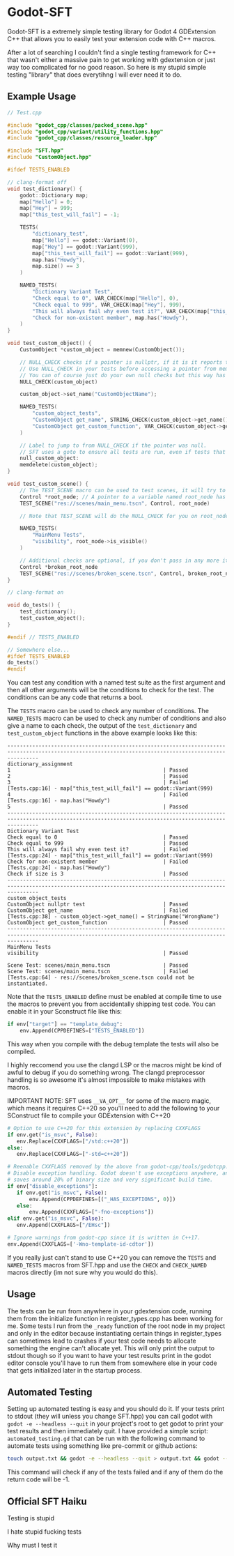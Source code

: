 # Godot-SFT

Godot-SFT is a extremely simple testing library for Godot 4 GDExtension C++ that allows you to easily test your extension code with C++ macros.

After a lot of searching I couldn't find a single testing framework for C++ that wasn't either a massive pain to get working with gdextension or just way too complicated for no good reason. So here is my stupid simple testing "library" that does everytihng I will ever need it to do.

## Example Usage

```C++
// Test.cpp

#include "godot_cpp/classes/packed_scene.hpp"
#include "godot_cpp/variant/utility_functions.hpp"
#include "godot_cpp/classes/resource_loader.hpp"

#include "SFT.hpp"
#include "CustomObject.hpp"

#ifdef TESTS_ENABLED

// clang-format off
void test_dictionary() {
    godot::Dictionary map;
    map["Hello"] = 0;
    map["Hey"] = 999;
    map["this_test_will_fail"] = -1;

    TESTS(
        "dictionary_test",
        map["Hello"] == godot::Variant(0),
        map["Hey"] == godot::Variant(999),
        map["this_test_will_fail"] == godot::Variant(999),
        map.has("Howdy"),
        map.size() == 3
    )

    NAMED_TESTS(
        "Dictionary Variant Test",
        "Check equal to 0", VAR_CHECK(map["Hello"], 0),
        "Check equal to 999", VAR_CHECK(map["Hey"], 999),
        "This will always fail why even test it?", VAR_CHECK(map["this_test_will_fail"], 999),
        "Check for non-existent member", map.has("Howdy"),
    )
}

void test_custom_object() {
    CustomObject *custom_object = memnew(CustomObject());

    // NULL_CHECK checks if a pointer is nullptr, if it is it reports the failure and returns from this function so later access to the pointer won't crash the program.
    // Use NULL_CHECK in your tests before accessing a pointer from memnew to ensure the rest of the your tests that are outside this function actually get executed and they don't crash if they fail.
    // You can of course just do your own null checks but this way has the cleanest interface imo.
    NULL_CHECK(custom_object)

    custom_object->set_name("CustomObjectName");

    NAMED_TESTS(
        "custom_object_tests",
        "CustomObject get_name", STRING_CHECK(custom_object->get_name(), "WrongName"),
        "CustomObject get_custom_function", VAR_CHECK(custom_object->get_custom_function(), "CustomFunctionReturn")
    )

    // Label to jump to from NULL_CHECK if the pointer was null.
    // SFT uses a goto to ensure all tests are run, even if tests that rely on valid pointers can't be run because the pointer is null, see SFT.hpp for more info on this.
    null_custom_object:
    memdelete(custom_object);
}

void test_custom_scene() {
    // The TEST_SCENE macro can be used to test scenes, it will try to load the scene, let you know if it fails, and will "return" the root node of the scene to allow you to perform more tests on it.
    Control *root_node; // A pointer to a variable named root_node has to be declared before TEST_SCENE and passed into it. This is kinda stupid but the only alternative (I could think of) is passing in a custom function, which seemed more stupid than this somehow.
    TEST_SCENE("res://scenes/main_menu.tscn", Control, root_node)

    // Note that TEST_SCENE will do the NULL_CHECK for you on root_node...so you can be 100% sure it will exist after TEST_SCENE is run otherwise the code will have returned.

    NAMED_TESTS(
        "MainMenu Tests",
        "visibility", root_node->is_visible()
    )

    // Additional checks are optional, if you don't pass in any more it will still test if the scene is possible to instantiate.
    Control *broken_root_node
    TEST_SCENE("res://scenes/broken_scene.tscn", Control, broken_root_node)
}

// clang-format on

void do_tests() {
    test_dictionary();
    test_custom_object();
}

#endif // TESTS_ENABLED

// Somewhere else...
#ifdef TESTS_ENABLED
do_tests()
#endif
```
You can test any condition with a named test suite as the first argument and then all other arguments will be the conditions to check for the test. The conditions can be any code that returns a bool.

The `TESTS` macro can be used to check any number of conditions.
The `NAMED_TESTS` macro can be used to check any number of conditions and also give a name to each check, the output of the `test_dictionary` and `test_custom_object` functions in the above example looks like this:

```
------------------------------------------------------------------------------------------------------------------------------------------------------
dictionary_assignment
1                                                 | Passed
2                                                 | Passed
3                                                 | Failed [Tests.cpp:16] - map["this_test_will_fail"] == godot::Variant(999)
4                                                 | Failed [Tests.cpp:16] - map.has("Howdy")
5                                                 | Passed
------------------------------------------------------------------------------------------------------------------------------------------------------
Dictionary Variant Test
Check equal to 0                                  | Passed
Check equal to 999                                | Passed
This will always fail why even test it?           | Failed [Tests.cpp:24] - map["this_test_will_fail"] == godot::Variant(999)
Check for non-existent member                     | Failed [Tests.cpp:24] - map.has("Howdy")
Check if size is 3                                | Passed
------------------------------------------------------------------------------------------------------------------------------------------------------
custom_object_tests
CustomObject nullptr test                         | Passed
CustomObject get_name                             | Failed [Tests.cpp:38] - custom_object->get_name() = StringName("WrongName")
CustomObject get_custom_function                  | Passed
------------------------------------------------------------------------------------------------------------------------------------------------------
MainMenu Tests
visibility                                        | Passed

Scene Test: scenes/main_menu.tscn                 | Passed
Scene Test: scenes/main_menu.tscn                 | Failed [Tests.cpp:64] - res://scenes/broken_scene.tscn could not be instantiated.
```

Note that the `TESTS_ENABLED` define must be enabled at compile time to use the macros to prevent you from accidentally shipping test code. You can enable it in your Sconstruct file like this:

```python
if env["target"] == "template_debug":
	env.Append(CPPDEFINES=["TESTS_ENABLED"])
```

This way when you compile with the debug template the tests will also be compiled.

I highly reccomend you use the clangd LSP or the macros might be kind of awful to debug if you do something wrong. The clangd preprocessor handling is so awesome it's almost impossible to make mistakes with macros.

IMPORTANT NOTE: SFT uses `__VA_OPT__` for some of the macro magic, which means it requires C++20 so you'll need to add the following to your SConstruct file to compile your GDExtension with C++20

```python
# Option to use C++20 for this extension by replacing CXXFLAGS
if env.get("is_msvc", False):
   env.Replace(CXXFLAGS=["/std:c++20"])
else:
   env.Replace(CXXFLAGS=["-std=c++20"])

# Reenable CXXFLAGS removed by the above from godot-cpp/tools/godotcpp.py
# Disable exception handling. Godot doesn't use exceptions anywhere, and this
# saves around 20% of binary size and very significant build time.
if env["disable_exceptions"]:
   if env.get("is_msvc", False):
       env.Append(CPPDEFINES=[("_HAS_EXCEPTIONS", 0)])
   else:
       env.Append(CXXFLAGS=["-fno-exceptions"])
elif env.get("is_msvc", False):
   env.Append(CXXFLAGS=["/EHsc"])

# Ignore warnings from godot-cpp since it is written in C++17.
env.Append(CXXFLAGS=['-Wno-template-id-cdtor'])
```

If you really just can't stand to use C++20 you can remove the `TESTS` and `NAMED_TESTS` macros from SFT.hpp and use the `CHECK` and `CHECK_NAMED` macros directly (im not sure why you would do this).

## Usage

The tests can be run from anywhere in your gdextension code, running them from the initialize function in register_types.cpp has been working for me. Some tests I run from the `_ready` function of the root node in my project and only in the editor because instantiating certain things in register_types can sometimes lead to crashes if your test code needs to allocate something the engine can't allocate yet.  This will only print the output to stdout though so if you want to have your test results print in the godot editor console you'll have to run them from somewhere else in your code that gets initialized later in the startup process.


## Automated Testing
Setting up automated testing is easy and you should do it. If your tests print to stdout (they will unless you change SFT.hpp) you can call godot with `godot -e --headless --quit` in your project's root to get godot to print your test results and then immediately quit.
I have provided a simple script: `automated_testing.gd` that can be run with the following command to automate tests using something like pre-commit or github actions:

```bash
touch output.txt && godot -e --headless --quit > output.txt && godot --headless --script ./automated_testing.gd
```

This command will check if any of the tests failed and if any of them do the return code will be -1.

## Official SFT Haiku

Testing is stupid

I hate stupid fucking tests

Why must I test it
